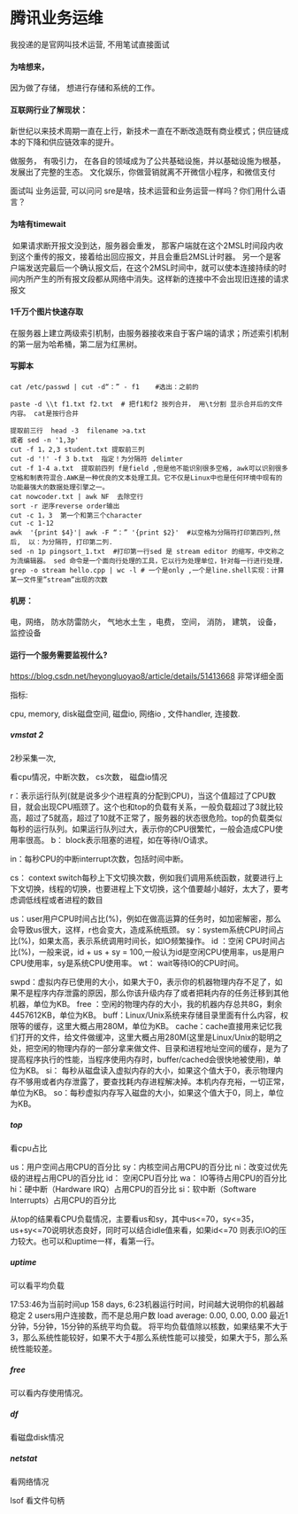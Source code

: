# 腾讯业务运维

我投递的是官网叫技术运营, 不用笔试直接面试

#### 为啥想来，

因为做了存储， 想进行存储和系统的工作。

#### 互联网行业了解现状：

新世纪以来技术周期一直在上行，新技术一直在不断改造既有商业模式；供应链成本的下降和供应链效率的提升。

做服务， 有吸引力， 在各自的领域成为了公共基础设施，并以基础设施为根基，发展出了完整的生态。 文化娱乐，你做营销就离不开微信小程序，和微信支付



面试叫 业务运营,  可以问问 sre是啥，技术运营和业务运营一样吗？你们用什么语言？  

#### 为啥有timewait

​    如果请求断开报文没到达，服务器会重发， 那客户端就在这个2MSL时间段内收到这个重传的报文，接着给出回应报文，并且会重启2MSL计时器。 另一个是客户端发送完最后一个确认报文后，在这个2MSL时间中，就可以使本连接持续的时间内所产生的所有报文段都从网络中消失。这样新的连接中不会出现旧连接的请求报文

#### 1千万个图片快速存取

在服务器上建立两级索引机制，由服务器接收来自于客户端的请求；所述索引机制的第一层为哈希桶，第二层为红黑树。

#### 写脚本

```shell
cat /etc/passwd | cut -d“：” - f1    #选出：之前的

paste -d \\t f1.txt f2.txt  # 把f1和f2 按列合并， 用\t分割 显示合并后的文件内容。 cat是按行合并

提取前三行  head -3  filename >a.txt
或者 sed -n '1,3p'
cut -f 1，2,3 student.txt 提取前三列
cut -d '!' -f 3 b.txt  指定！为分隔符 delimter
cut -f 1-4 a.txt  提取前四列 f是field ,但是他不能识别很多空格, awk可以识别很多空格和制表符混合.AWK是一种优良的文本处理工具。它不仅是Linux中也是任何环境中现有的功能最强大的数据处理引擎之一。
cat nowcoder.txt | awk NF  去除空行
sort -r 逆序reverse order输出
cut -c 1，3  第一个和第三个character
cut -c 1-12
awk  '{print $4}'| awk -F “：” '{print $2}'  #以空格为分隔符打印第四列,然后,  以：为分隔符, 打印第二列.
sed -n 1p pingsort_1.txt  #打印第一行sed 是 stream editor 的缩写，中文称之为流编辑器。 sed 命令是一个面向行处理的工具，它以行为处理单位，针对每一行进行处理，
grep -o stream hello.cpp | wc -l # 一个是only ,一个是line.shell实现：计算某一文件里”stream”出现的次数

```



#### 机房： 

电，网络， 防水防雷防火， 气地水土生 ，电费， 空间， 消防， 建筑， 设备， 监控设备



#### 运行一个服务需要监视什么?

https://blog.csdn.net/heyongluoyao8/article/details/51413668 非常详细全面

指标:

cpu, memory, disk磁盘空间, 磁盘io, 网络io , 文件handler, 连接数.

##### vmstat 2 

2秒采集一次, 

看cpu情况，中断次数， cs次数， 磁盘io情况 

r：表示运行队列(就是说多少个进程真的分配到CPU)，当这个值超过了CPU数目，就会出现CPU瓶颈了。这个也和top的负载有关系，一般负载超过了3就比较高，超过了5就高，超过了10就不正常了，服务器的状态很危险。top的负载类似每秒的运行队列。如果运行队列过大，表示你的CPU很繁忙，一般会造成CPU使用率很高。
b： block表示阻塞的进程，如在等待I/O请求。

in：每秒CPU的中断interrupt次数，包括时间中断。

cs： context switch每秒上下文切换次数，例如我们调用系统函数，就要进行上下文切换，线程的切换，也要进程上下文切换，这个值要越小越好，太大了，要考虑调低线程或者进程的数目

us：user用户CPU时间占比(%)，例如在做高运算的任务时，如加密解密，那么会导致us很大，这样，r也会变大，造成系统瓶颈。
sy：system系统CPU时间占比(%)，如果太高，表示系统调用时间长，如IO频繁操作。
id ：空闲 CPU时间占比(%)，一般来说，id + us + sy = 100,一般认为id是空闲CPU使用率，us是用户CPU使用率，sy是系统CPU使用率。
wt： wait等待IO的CPU时间。

swpd：虚拟内存已使用的大小，如果大于0，表示你的机器物理内存不足了，如果不是程序内存泄露的原因，那么你该升级内存了或者把耗内存的任务迁移到其他机器，单位为KB。
free ：空闲的物理内存的大小，我的机器内存总共8G，剩余4457612KB，单位为KB。
buff：Linux/Unix系统来存储目录里面有什么内容，权限等的缓存，这里大概占用280M，单位为KB。
cache：cache直接用来记忆我们打开的文件，给文件做缓冲，这里大概占用280M(这里是Linux/Unix的聪明之处，把空闲的物理内存的一部分拿来做文件、目录和进程地址空间的缓存，是为了提高程序执行的性能，当程序使用内存时，buffer/cached会很快地被使用)，单位为KB。
si： 每秒从磁盘读入虚拟内存的大小，如果这个值大于0，表示物理内存不够用或者内存泄露了，要查找耗内存进程解决掉。本机内存充裕，一切正常，单位为KB。
so：每秒虚拟内存写入磁盘的大小，如果这个值大于0，同上，单位为KB。

##### top

看cpu占比

us：用户空间占用CPU的百分比
sy：内核空间占用CPU的百分比
ni：改变过优先级的进程占用CPU的百分比
id： 空闲CPU百分比
wa： IO等待占用CPU的百分比
hi：硬中断（Hardware IRQ）占用CPU的百分比
si：软中断（Software Interrupts）占用CPU的百分比

从top的结果看CPU负载情况，主要看us和sy，其中us<=70，sy<=35，us+sy<=70说明状态良好，同时可以结合idle值来看，如果id<=70 则表示IO的压力较大。也可以和uptime一样，看第一行。

##### uptime

可以看平均负载

17:53:46为当前时间up 158 days, 6:23机器运行时间，时间越大说明你的机器越稳定
2 users用户连接数，而不是总用户数
load average: 0.00, 0.00, 0.00 最近1分钟，5分钟，15分钟的系统平均负载。
将平均负载值除以核数，如果结果不大于3，那么系统性能较好，如果不大于4那么系统性能可以接受，如果大于5，那么系统性能较差。

##### free

可以看内存使用情况。 

##### df

看磁盘disk情况

##### netstat 

看网络情况

lsof 看文件句柄  